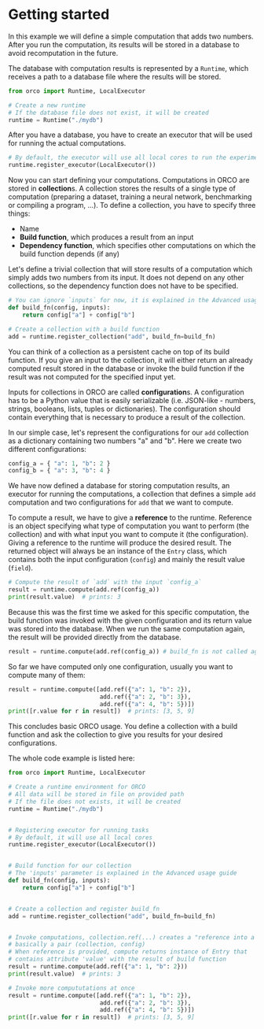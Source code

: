 # Getting started

In this example we will define a simple computation that adds two numbers. After you run the computation,
its results will be stored in a database to avoid recomputation in the future.

The database with computation results is represented by a `Runtime`, which
receives a path to a database file where the results will be stored.

```python
from orco import Runtime, LocalExecutor

# Create a new runtime
# If the database file does not exist, it will be created
runtime = Runtime("./mydb")
```

After you have a database, you have to create an executor that will be used for running
the actual computations.
```python
# By default, the executor will use all local cores to run the experiments
runtime.register_executor(LocalExecutor())
```

Now you can start defining your computations. Computations in ORCO are stored in **collection**s.
A collection stores the results of a single type of computation (preparing a dataset,
training a neural network, benchmarking or compiling a program, ...). To define a collection,
you have to specify three things:
- Name
- **Build function**, which produces a result from an input
- **Dependency function**, which specifies other computations on which the build function depends (if any)

Let's define a trivial collection that will store results of a computation which simply adds two numbers
from its input. It does not depend on any other collections, so the dependency function does not have
to be specified.
```python
# You can ignore `inputs` for now, it is explained in the Advanced usage guide
def build_fn(config, inputs):
    return config["a"] + config["b"]

# Create a collection with a build function
add = runtime.register_collection("add", build_fn=build_fn)
```

You can think of a collection as a persistent cache on top of its build function. If you give an input
to the collection, it will either return an already computed result stored in the database or invoke
the build function if the result was not computed for the specified input yet.

Inputs for collections in ORCO are called **configuration**s. A configuration has to be a Python value
that is easily serializable (i.e. JSON-like - numbers, strings, booleans, lists, tuples or dictionaries). 
The configuration should contain everything that is necessary to produce a result of the collection.

In our simple case, let's represent the configurations for our `add` collection as
a dictionary containing two numbers "a" and "b". Here we create two different configurations:
```python
config_a = { "a": 1, "b": 2 }
config_b = { "a": 3, "b": 4 }
``` 

We have now defined a database for storing computation results, an executor for running the computations,
a collection that defines a simple `add` computation and two configurations for `add` that we want to compute.

To compute a result, we have to give a **reference** to the runtime. Reference is an object specifying
what type of computation you want to perform (the collection) and with what input you want to compute it
(the configuration). Giving a reference to the runtime will produce the desired result. The returned
object will always be an instance of the `Entry` class, which contains both the input configuration
(`config`) and mainly the result value (`field`).

```python
# Compute the result of `add` with the input `config_a`
result = runtime.compute(add.ref(config_a))
print(result.value)  # prints: 3
```

Because this was the first time we asked for this specific computation, the build function was invoked
with the given configuration and its return value was stored into the database.
When we run the same computation again, the result will be provided directly from the database.
```python
result = runtime.compute(add.ref(config_a)) # build_fn is not called again here
```

So far we have computed only one configuration, usually you want to compute many of them:
```python
result = runtime.compute([add.ref({"a": 1, "b": 2}),
                          add.ref({"a": 2, "b": 3}),
                          add.ref({"a": 4, "b": 5})])
print([r.value for r in result])  # prints: [3, 5, 9]
```

This concludes basic ORCO usage. You define a collection with a build function and ask the collection
to give you results for your desired configurations.

The whole code example is listed here: 

```python
from orco import Runtime, LocalExecutor

# Create a runtime environment for ORCO
# All data will be stored in file on provided path
# If the file does not exists, it will be created
runtime = Runtime("./mydb")


# Registering executor for running tasks
# By default, it will use all local cores
runtime.register_executor(LocalExecutor())


# Build function for our collection
# The 'inputs' parameter is explained in the Advanced usage guide
def build_fn(config, inputs):
    return config["a"] + config["b"]


# Create a collection and register build_fn
add = runtime.register_collection("add", build_fn=build_fn)


# Invoke computations, collection.ref(...) creates a "reference into a collection",
# basically a pair (collection, config)
# When reference is provided, compute returns instance of Entry that
# contains attribute 'value' with the result of build function
result = runtime.compute(add.ref({"a": 1, "b": 2}))
print(result.value)  # prints: 3

# Invoke more compututations at once
result = runtime.compute([add.ref({"a": 1, "b": 2}),
                          add.ref({"a": 2, "b": 3}),
                          add.ref({"a": 4, "b": 5})])
print([r.value for r in result])  # prints: [3, 5, 9]
```
